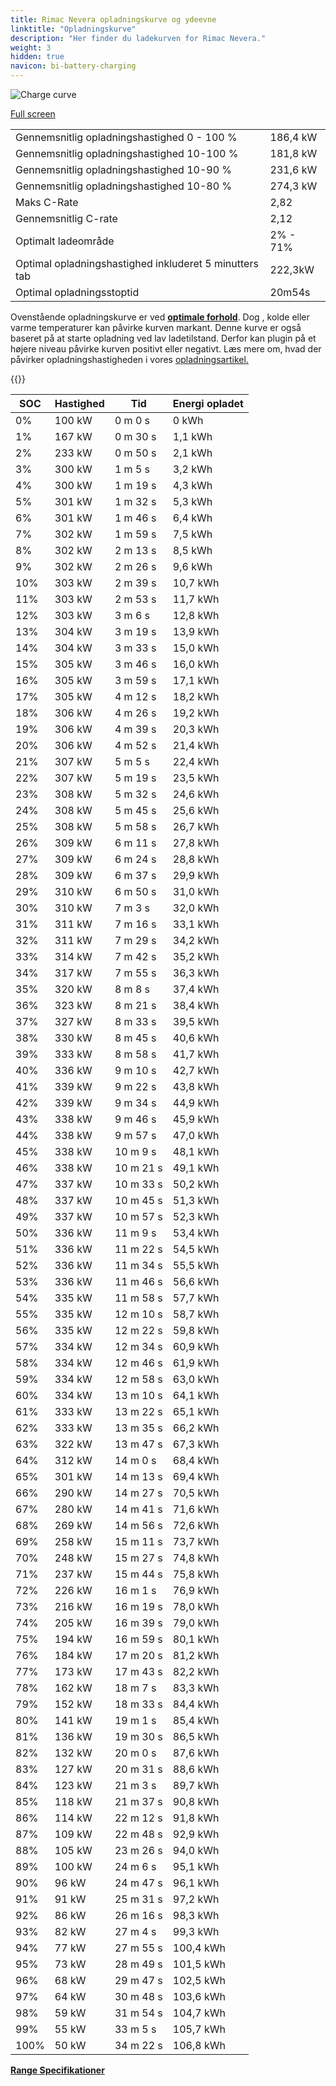 ```yaml
---
title: Rimac Nevera opladningskurve og ydeevne
linktitle: "Opladningskurve"
description: "Her finder du ladekurven for Rimac Nevera."
weight: 3
hidden: true
navicon: bi-battery-charging
---
```

<!-- markdownlint-disable MD033 -->
<img src="../chargingcurve.svg" alt="Charge curve" class="img-fluid">

[Full screen](/models/rimac/nevera/nevera/chargingcurve.svg)


<table class="table table-striped border">
<tbody>
<tr>
<td>Gennemsnitlig opladningshastighed 0 - 100 %</td><td>186,4 kW</td>
</tr>
<tr>
<td>Gennemsnitlig opladningshastighed 10-100 %</td><td>181,8 kW</td>
</tr>
<tr>
<td>Gennemsnitlig opladningshastighed 10-90 %</td><td>231,6 kW</td>
</tr>
<tr>
<td>Gennemsnitlig opladningshastighed 10-80 %</td><td>274,3 kW</td>
</tr>
<tr>
<td>Maks C-Rate</td><td>2,82</td>
</tr>
<tr>
<td>Gennemsnitlig C-rate</td><td>2,12</td>
</tr>
<tr>
<td>Optimalt ladeområde</td><td>2% - 71%</td>
</tr>
<tr>
<td>Optimal opladningshastighed inkluderet 5 minutters tab</td><td>222,3kW</td>
</tr>
<tr>
<td>Optimal opladningsstoptid</td><td>20m54s</td>
</tr>
</tbody>
</table>


Ovenstående opladningskurve er ved **[optimale forhold](../../../../../technology/battery/charging/#temperature)**. Dog , kolde eller varme temperaturer kan påvirke kurven markant. Denne kurve er også baseret på at starte opladning ved lav ladetilstand. Derfor kan plugin på et højere niveau påvirke kurven positivt eller negativt. Læs mere om, hvad der påvirker opladningshastigheden i vores [opladningsartikel.](../../../../../technology/battery/charging/)


{{<evkxdisplayaddarticle />}}
<table class="table table-striped border">
<thead>
<tr><th>SOC</th><th>Hastighed</th><th>Tid</th><th>Energi opladet</th></tr>
</thead>
<tbody>
<tr>
<td>0%</td><td>100 kW</td><td> 0 m 0 s </td><td>0 kWh </td>
</tr>
<tr>
<td>1%</td><td>167 kW</td><td> 0 m 30 s </td><td>1,1 kWh </td>
</tr>
<tr>
<td>2%</td><td>233 kW</td><td> 0 m 50 s </td><td>2,1 kWh </td>
</tr>
<tr>
<td>3%</td><td>300 kW</td><td> 1 m 5 s </td><td>3,2 kWh </td>
</tr>
<tr>
<td>4%</td><td>300 kW</td><td> 1 m 19 s </td><td>4,3 kWh </td>
</tr>
<tr>
<td>5%</td><td>301 kW</td><td> 1 m 32 s </td><td>5,3 kWh </td>
</tr>
<tr>
<td>6%</td><td>301 kW</td><td> 1 m 46 s </td><td>6,4 kWh </td>
</tr>
<tr>
<td>7%</td><td>302 kW</td><td> 1 m 59 s </td><td>7,5 kWh </td>
</tr>
<tr>
<td>8%</td><td>302 kW</td><td> 2 m 13 s </td><td>8,5 kWh </td>
</tr>
<tr>
<td>9%</td><td>302 kW</td><td> 2 m 26 s </td><td>9,6 kWh </td>
</tr>
<tr>
<td>10%</td><td>303 kW</td><td> 2 m 39 s </td><td>10,7 kWh </td>
</tr>
<tr>
<td>11%</td><td>303 kW</td><td> 2 m 53 s </td><td>11,7 kWh </td>
</tr>
<tr>
<td>12%</td><td>303 kW</td><td> 3 m 6 s </td><td>12,8 kWh </td>
</tr>
<tr>
<td>13%</td><td>304 kW</td><td> 3 m 19 s </td><td>13,9 kWh </td>
</tr>
<tr>
<td>14%</td><td>304 kW</td><td> 3 m 33 s </td><td>15,0 kWh </td>
</tr>
<tr>
<td>15%</td><td>305 kW</td><td> 3 m 46 s </td><td>16,0 kWh </td>
</tr>
<tr>
<td>16%</td><td>305 kW</td><td> 3 m 59 s </td><td>17,1 kWh </td>
</tr>
<tr>
<td>17%</td><td>305 kW</td><td> 4 m 12 s </td><td>18,2 kWh </td>
</tr>
<tr>
<td>18%</td><td>306 kW</td><td> 4 m 26 s </td><td>19,2 kWh </td>
</tr>
<tr>
<td>19%</td><td>306 kW</td><td> 4 m 39 s </td><td>20,3 kWh </td>
</tr>
<tr>
<td>20%</td><td>306 kW</td><td> 4 m 52 s </td><td>21,4 kWh </td>
</tr>
<tr>
<td>21%</td><td>307 kW</td><td> 5 m 5 s </td><td>22,4 kWh </td>
</tr>
<tr>
<td>22%</td><td>307 kW</td><td> 5 m 19 s </td><td>23,5 kWh </td>
</tr>
<tr>
<td>23%</td><td>308 kW</td><td> 5 m 32 s </td><td>24,6 kWh </td>
</tr>
<tr>
<td>24%</td><td>308 kW</td><td> 5 m 45 s </td><td>25,6 kWh </td>
</tr>
<tr>
<td>25%</td><td>308 kW</td><td> 5 m 58 s </td><td>26,7 kWh </td>
</tr>
<tr>
<td>26%</td><td>309 kW</td><td> 6 m 11 s </td><td>27,8 kWh </td>
</tr>
<tr>
<td>27%</td><td>309 kW</td><td> 6 m 24 s </td><td>28,8 kWh </td>
</tr>
<tr>
<td>28%</td><td>309 kW</td><td> 6 m 37 s </td><td>29,9 kWh </td>
</tr>
<tr>
<td>29%</td><td>310 kW</td><td> 6 m 50 s </td><td>31,0 kWh </td>
</tr>
<tr>
<td>30%</td><td>310 kW</td><td> 7 m 3 s </td><td>32,0 kWh </td>
</tr>
<tr>
<td>31%</td><td>311 kW</td><td> 7 m 16 s </td><td>33,1 kWh </td>
</tr>
<tr>
<td>32%</td><td>311 kW</td><td> 7 m 29 s </td><td>34,2 kWh </td>
</tr>
<tr>
<td>33%</td><td>314 kW</td><td> 7 m 42 s </td><td>35,2 kWh </td>
</tr>
<tr>
<td>34%</td><td>317 kW</td><td> 7 m 55 s </td><td>36,3 kWh </td>
</tr>
<tr>
<td>35%</td><td>320 kW</td><td> 8 m 8 s </td><td>37,4 kWh </td>
</tr>
<tr>
<td>36%</td><td>323 kW</td><td> 8 m 21 s </td><td>38,4 kWh </td>
</tr>
<tr>
<td>37%</td><td>327 kW</td><td> 8 m 33 s </td><td>39,5 kWh </td>
</tr>
<tr>
<td>38%</td><td>330 kW</td><td> 8 m 45 s </td><td>40,6 kWh </td>
</tr>
<tr>
<td>39%</td><td>333 kW</td><td> 8 m 58 s </td><td>41,7 kWh </td>
</tr>
<tr>
<td>40%</td><td>336 kW</td><td> 9 m 10 s </td><td>42,7 kWh </td>
</tr>
<tr>
<td>41%</td><td>339 kW</td><td> 9 m 22 s </td><td>43,8 kWh </td>
</tr>
<tr>
<td>42%</td><td>339 kW</td><td> 9 m 34 s </td><td>44,9 kWh </td>
</tr>
<tr>
<td>43%</td><td>338 kW</td><td> 9 m 46 s </td><td>45,9 kWh </td>
</tr>
<tr>
<td>44%</td><td>338 kW</td><td> 9 m 57 s </td><td>47,0 kWh </td>
</tr>
<tr>
<td>45%</td><td>338 kW</td><td> 10 m 9 s </td><td>48,1 kWh </td>
</tr>
<tr>
<td>46%</td><td>338 kW</td><td> 10 m 21 s </td><td>49,1 kWh </td>
</tr>
<tr>
<td>47%</td><td>337 kW</td><td> 10 m 33 s </td><td>50,2 kWh </td>
</tr>
<tr>
<td>48%</td><td>337 kW</td><td> 10 m 45 s </td><td>51,3 kWh </td>
</tr>
<tr>
<td>49%</td><td>337 kW</td><td> 10 m 57 s </td><td>52,3 kWh </td>
</tr>
<tr>
<td>50%</td><td>336 kW</td><td> 11 m 9 s </td><td>53,4 kWh </td>
</tr>
<tr>
<td>51%</td><td>336 kW</td><td> 11 m 22 s </td><td>54,5 kWh </td>
</tr>
<tr>
<td>52%</td><td>336 kW</td><td> 11 m 34 s </td><td>55,5 kWh </td>
</tr>
<tr>
<td>53%</td><td>336 kW</td><td> 11 m 46 s </td><td>56,6 kWh </td>
</tr>
<tr>
<td>54%</td><td>335 kW</td><td> 11 m 58 s </td><td>57,7 kWh </td>
</tr>
<tr>
<td>55%</td><td>335 kW</td><td> 12 m 10 s </td><td>58,7 kWh </td>
</tr>
<tr>
<td>56%</td><td>335 kW</td><td> 12 m 22 s </td><td>59,8 kWh </td>
</tr>
<tr>
<td>57%</td><td>334 kW</td><td> 12 m 34 s </td><td>60,9 kWh </td>
</tr>
<tr>
<td>58%</td><td>334 kW</td><td> 12 m 46 s </td><td>61,9 kWh </td>
</tr>
<tr>
<td>59%</td><td>334 kW</td><td> 12 m 58 s </td><td>63,0 kWh </td>
</tr>
<tr>
<td>60%</td><td>334 kW</td><td> 13 m 10 s </td><td>64,1 kWh </td>
</tr>
<tr>
<td>61%</td><td>333 kW</td><td> 13 m 22 s </td><td>65,1 kWh </td>
</tr>
<tr>
<td>62%</td><td>333 kW</td><td> 13 m 35 s </td><td>66,2 kWh </td>
</tr>
<tr>
<td>63%</td><td>322 kW</td><td> 13 m 47 s </td><td>67,3 kWh </td>
</tr>
<tr>
<td>64%</td><td>312 kW</td><td> 14 m 0 s </td><td>68,4 kWh </td>
</tr>
<tr>
<td>65%</td><td>301 kW</td><td> 14 m 13 s </td><td>69,4 kWh </td>
</tr>
<tr>
<td>66%</td><td>290 kW</td><td> 14 m 27 s </td><td>70,5 kWh </td>
</tr>
<tr>
<td>67%</td><td>280 kW</td><td> 14 m 41 s </td><td>71,6 kWh </td>
</tr>
<tr>
<td>68%</td><td>269 kW</td><td> 14 m 56 s </td><td>72,6 kWh </td>
</tr>
<tr>
<td>69%</td><td>258 kW</td><td> 15 m 11 s </td><td>73,7 kWh </td>
</tr>
<tr>
<td>70%</td><td>248 kW</td><td> 15 m 27 s </td><td>74,8 kWh </td>
</tr>
<tr>
<td>71%</td><td>237 kW</td><td> 15 m 44 s </td><td>75,8 kWh </td>
</tr>
<tr>
<td>72%</td><td>226 kW</td><td> 16 m 1 s </td><td>76,9 kWh </td>
</tr>
<tr>
<td>73%</td><td>216 kW</td><td> 16 m 19 s </td><td>78,0 kWh </td>
</tr>
<tr>
<td>74%</td><td>205 kW</td><td> 16 m 39 s </td><td>79,0 kWh </td>
</tr>
<tr>
<td>75%</td><td>194 kW</td><td> 16 m 59 s </td><td>80,1 kWh </td>
</tr>
<tr>
<td>76%</td><td>184 kW</td><td> 17 m 20 s </td><td>81,2 kWh </td>
</tr>
<tr>
<td>77%</td><td>173 kW</td><td> 17 m 43 s </td><td>82,2 kWh </td>
</tr>
<tr>
<td>78%</td><td>162 kW</td><td> 18 m 7 s </td><td>83,3 kWh </td>
</tr>
<tr>
<td>79%</td><td>152 kW</td><td> 18 m 33 s </td><td>84,4 kWh </td>
</tr>
<tr>
<td>80%</td><td>141 kW</td><td> 19 m 1 s </td><td>85,4 kWh </td>
</tr>
<tr>
<td>81%</td><td>136 kW</td><td> 19 m 30 s </td><td>86,5 kWh </td>
</tr>
<tr>
<td>82%</td><td>132 kW</td><td> 20 m 0 s </td><td>87,6 kWh </td>
</tr>
<tr>
<td>83%</td><td>127 kW</td><td> 20 m 31 s </td><td>88,6 kWh </td>
</tr>
<tr>
<td>84%</td><td>123 kW</td><td> 21 m 3 s </td><td>89,7 kWh </td>
</tr>
<tr>
<td>85%</td><td>118 kW</td><td> 21 m 37 s </td><td>90,8 kWh </td>
</tr>
<tr>
<td>86%</td><td>114 kW</td><td> 22 m 12 s </td><td>91,8 kWh </td>
</tr>
<tr>
<td>87%</td><td>109 kW</td><td> 22 m 48 s </td><td>92,9 kWh </td>
</tr>
<tr>
<td>88%</td><td>105 kW</td><td> 23 m 26 s </td><td>94,0 kWh </td>
</tr>
<tr>
<td>89%</td><td>100 kW</td><td> 24 m 6 s </td><td>95,1 kWh </td>
</tr>
<tr>
<td>90%</td><td>96 kW</td><td> 24 m 47 s </td><td>96,1 kWh </td>
</tr>
<tr>
<td>91%</td><td>91 kW</td><td> 25 m 31 s </td><td>97,2 kWh </td>
</tr>
<tr>
<td>92%</td><td>86 kW</td><td> 26 m 16 s </td><td>98,3 kWh </td>
</tr>
<tr>
<td>93%</td><td>82 kW</td><td> 27 m 4 s </td><td>99,3 kWh </td>
</tr>
<tr>
<td>94%</td><td>77 kW</td><td> 27 m 55 s </td><td>100,4 kWh </td>
</tr>
<tr>
<td>95%</td><td>73 kW</td><td> 28 m 49 s </td><td>101,5 kWh </td>
</tr>
<tr>
<td>96%</td><td>68 kW</td><td> 29 m 47 s </td><td>102,5 kWh </td>
</tr>
<tr>
<td>97%</td><td>64 kW</td><td> 30 m 48 s </td><td>103,6 kWh </td>
</tr>
<tr>
<td>98%</td><td>59 kW</td><td> 31 m 54 s </td><td>104,7 kWh </td>
</tr>
<tr>
<td>99%</td><td>55 kW</td><td> 33 m 5 s </td><td>105,7 kWh </td>
</tr>
<tr>
<td>100%</td><td>50 kW</td><td> 34 m 22 s </td><td>106,8 kWh </td>
</tr>
</tbody>
</table>

<div class="mt-3 mb-3">
<a href="../rangeandconsumption/" class="text-decoration-none text-black">
<strong><i class="bi-arrow-left"></i> Range </strong>
</a>
<a href="../specifications/" class="text-decoration-none text-black float-end">
<strong>Specifikationer <i class="bi-arrow-right"></i></strong>
</a>
</div>
